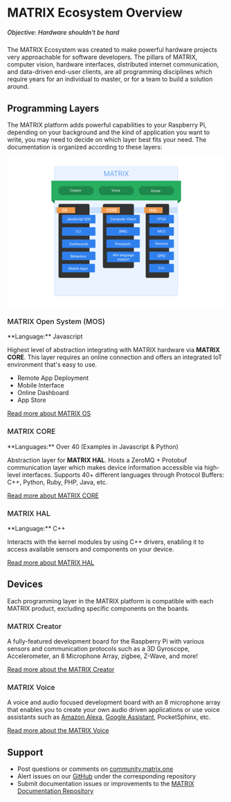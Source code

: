 # MATRIX Ecosystem Overview
<h5 style="padding-top:0; font-weight:500;">Objective: Hardware shouldn't be hard</h5>
The MATRIX Ecosystem was created to make powerful hardware projects very approachable for software developers. The pillars of MATRIX, computer vision, hardware interfaces, distributed internet communication, and data-driven end-user clients, are all programming disciplines which require years for an individual to master, or for a team to build a solution around.

## Programming Layers

The MATRIX platform adds powerful capabilities to your Raspberry Pi, depending on your background and the kind of application you want to write, you may need to decide on which layer best fits your need. The documentation is organized according to these layers:

![MATRIX Ecosystem Overview](img/overview-diagram.png)

<!-- <h3 style="font-weight:400; padding-top:0;">MATRIX Open System</h3> (Javascript) -->
<h3 style="padding-top:0; font-weight:500;">MATRIX Open System (MOS)</h3>
**Language:** Javascript

Highest level of abstraction integrating with MATRIX hardware via **MATRIX CORE**. This layer requires an online connection and offers an integrated IoT environment that's easy to use.

* Remote App Deployment
* Mobile Interface
* Online Dashboard
* App Store

[Read more about MATRIX OS](matrix-os/overview/)

<h3 style="padding-top:0; font-weight:500;">MATRIX CORE</h3>
**Languages:** Over 40 (Examples in Javascript & Python)

Abstraction layer for **MATRIX HAL**. Hosts a ZeroMQ + Protobuf communication layer which makes device information accessible via high-level interfaces. Supports 40+ different languages through Protocol Buffers: C++, Python, Ruby, PHP, Java, etc.<br/>

[Read more about MATRIX CORE](matrix-core/index.md)

<h3 style="padding-top:0; font-weight:500;">MATRIX HAL</h3>
**Language:** C++

Interacts with the kernel modules by using C++ drivers, enabling it to access available sensors and components on your device.

[Read more about MATRIX HAL](matrix-hal/index.md)

## Devices
Each programming layer in the MATRIX platform is compatible with each MATRIX product, excluding specific components on the boards.

<h3 style="padding-top:0; font-weight:500;">MATRIX Creator</h3>

<!-- ![](img/matrix-creator.png) -->
A fully-featured development board for the Raspberry Pi with various sensors and communication protocols such as a 3D Gyroscope, Accelerometer, an 8 Microphone Array, zigbee, Z-Wave, and more!

[Read more about the MATRIX Creator](matrix-creator/overview.md)

<h3 style="padding-top:0; font-weight:500;">MATRIX Voice</h3>
<!-- ![](img/matrix-voice.png) -->
A voice and audio focused development board with an 8 microphone array that enables you to create your own audio driven applications or use voice assistants such as 
<a href="https://www.hackster.io/matrix-labs/matrix-voice-and-matrix-creator-running-alexa-c-version-9b9d8d" target="_blank">Amazon Alexa</a>, 
<a href="https://www.hackster.io/matrix-labs/matrix-voice-and-matrix-creator-running-google-assistant-e9751e" target="_blank">Google Assistant</a>, 
PocketSphinx, etc.

[Read more about the MATRIX Voice](matrix-voice/overview.md)

## Support
* Post questions or comments on <a href="https://community.matrix.one" target="_blank">community.matrix.one</a>
* Alert issues on our <a href="https://github.com/matrix-io" target="_blank">GitHub</a> under the corresponding repository
* Submit documentation issues or improvements to the <a href="https://github.com/matrix-io/matrix-documentation/issues" target="_blank">MATRIX Documentation Repository</a>

